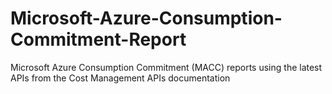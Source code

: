 # Microsoft-Azure-Consumption-Commitment-Report
Microsoft Azure Consumption Commitment (MACC) reports using the latest APIs from the Cost Management APIs documentation
